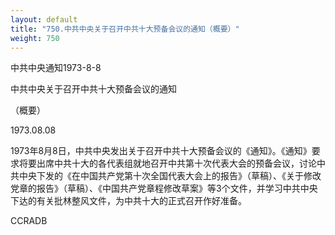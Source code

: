 ```yaml
---
layout: default
title: "750.中共中央关于召开中共十大预备会议的通知（概要）"
weight: 750
---
```


中共中央通知1973-8-8

中共中央关于召开中共十大预备会议的通知

（概要）

1973.08.08

1973年8月8日，中共中央发出关于召开中共十大预备会议的《通知》。《通知》要求将要出席中共十大的各代表组就地召开中共第十次代表大会的预备会议，讨论中共中央下发的《在中国共产党第十次全国代表大会上的报告》（草稿）、《关于修改党章的报告》（草稿）、《中国共产党章程修改草案》等3个文件，并学习中共中央下达的有关批林整风文件，为中共十大的正式召开作好准备。

CCRADB

